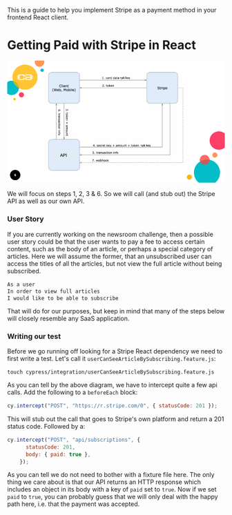 This is a guide to help you implement Stripe as a payment method in your frontend React client. 

# Getting Paid with Stripe in React

![](./images/stripeDiagram.png)

We will focus on steps 1, 2, 3 & 6. So we will call (and stub out) the Stripe API as well as our own API. 

### User Story

If you are currently working on the newsroom challenge, then a possible user story could be that the 
user wants to pay a fee to access certain content, such as the body of an article, or perhaps a special category of articles. Here we will assume the former, that an unsubscribed user can access the titles of all the articles, but not view the full article without being subscribed. 

```
As a user
In order to view full articles
I would like to be able to subscribe
```

That will do for our purposes, but keep in mind that many of the steps below will closely resemble any SaaS application.

### Writing our test

Before we go running off looking for a Stripe React dependency we need to first write a test. Let's call it `userCanSeeArticleBySubscribing.feature.js`:

```
touch cypress/integration/userCanSeeArticleBySubscribing.feature.js
```

As you can tell by the above diagram, we have to intercept quite a few api calls. Add the following to a `beforeEach` block:

```js
cy.intercept("POST", "https://r.stripe.com/0", { statusCode: 201 });
```
This will stub out the call that goes to Stripe's own platform and return a 201 status code. Followed by a:

```js
cy.intercept("POST", "api/subscriptions", {
      statusCode: 201,
      body: { paid: true },
    });
```
As you can tell we do not need to bother with a fixture file here. The only thing we care about is that our API returns an HTTP response which includes an object in its body with a key of `paid` set to `true`. Now if we set `paid` to `true`, you can probably guess that we will only deal with the happy path here, i.e. that the payment was accepted.